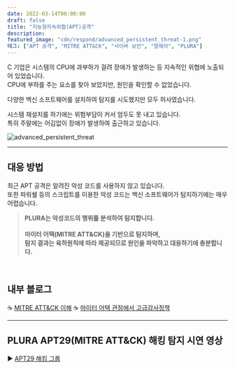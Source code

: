 ```yaml
---
date: 2022-03-14T00:00:00
draft: false
title: "지능형지속위협(APT)공격"
description: 
featured_image: "cdn/respond/advanced_persistent_threat-1.png"
태그: ["APT 공격", "MITRE ATT&CK", "사이버 보안", "멀웨어", "PLURA"]
---
```


C 기업은 시스템의 CPU에 과부하가 걸려 장애가 발생하는 등 지속적인 위협에 노출되어 있었습니다.
<br>CPU에 부하를 주는 요소를 찾아 보았지만, 원인을 확인할 수 없었습니다.

<!--more-->

다양한 백신 소프트웨어를 설치하여 탐지를 시도했지만 모두 허사였습니다.

시스템 재설치를 하기에는 위험부담이 커서 엄두도 못 내고 있습니다.<br>
특히 주말에는 어김없이 장애가 발생하여 출근하고 있습니다.
<br>

![advanced_persistent_threat](https://blog.plura.io/cdn/respond/advanced_persistent_threat-1.png)

---

## 대응 방법
최근 APT 공격은 알려진 악성 코드를 사용하지 않고 있습니다.<br>
또한 파워쉘 등의 스크립트를 이용한 악성 코드는 백신 소프트웨어가 탐지하기에는 매우 어렵습니다.

>**PLURA는 악성코드의 행위를 분석하여 탐지합니다.<br>
><br>
>마이터 어택(MITRE ATT&CK)을 기반으로 탐지하며,<br>
>탐지 결과는 육하원칙에 따라 제공되므로 원인을 파악하고 대응하기에 충분합니다.**
<br>

## 내부 블로그
☕ [MITRE ATT&CK 이해](https://blog.plura.io/ko/column/mitre_attck/)
☕ [마이터 어택 관점에서 고급감사정책 ](https://blog.plura.io/ko/column/mitre_attack_audit_policy/)

---

## PLURA APT29(MITRE ATT&CK) 해킹 탐지 시연 영상
▶️ [APT29 해킹 그룹](https://www.youtube.com/watch?v=fqLpY4NEDXc)
